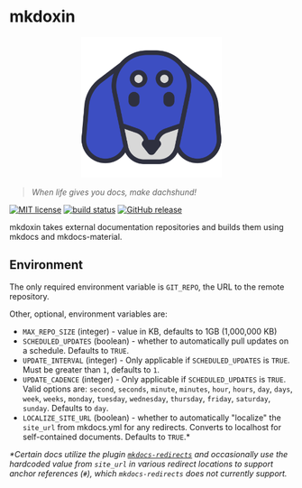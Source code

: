 # mkdoxin

<p align="center">
  <a href="https://github.com/tritones/mkdoxin">
    <img src="https://raw.githubusercontent.com/tritones/mkdoxin/main/.github/assets/mkdoxin-logo.svg" width="250" alt="mkdoxin!">
  </a>
</p>

> _When life gives you docs, make dachshund!_

[![MIT license](https://img.shields.io/badge/License-MIT-blue.svg)](https://github.com/tritones/mkdoxin/blob/main/LICENSE)
[![build status](https://github.com/tritones/mkdoxin/actions/workflows/build.yml/badge.svg?branch=main)](https://github.com/tritones/mkdoxin/actions)
[![GitHub release](https://img.shields.io/github/release/tritones/mkdoxin.svg)](https://github.com/tritones/mkdoxin/releases/)

mkdoxin takes external documentation repositories and builds them using mkdocs and mkdocs-material.

## Environment

The only required environment variable is `GIT_REPO`, the URL to the remote repository.

Other, optional, environment variables are:

-   `MAX_REPO_SIZE` (integer) - value in KB, defaults to 1GB (1,000,000 KB)
-   `SCHEDULED_UPDATES` (boolean) - whether to automatically pull updates on a schedule. Defaults to `TRUE`.
-   `UPDATE_INTERVAL` (integer) - Only applicable if `SCHEDULED_UPDATES` is `TRUE`. Must be greater than `1`, defaults to `1`.
-   `UPDATE_CADENCE` (integer) - Only applicable if `SCHEDULED_UPDATES` is `TRUE`. Valid options are: `second`, `seconds`, `minute`, `minutes`, `hour`, `hours`, `day`, `days`, `week`, `weeks`, `monday`, `tuesday`, `wednesday`, `thursday`, `friday`, `saturday`, `sunday`. Defaults to `day`.
-   `LOCALIZE_SITE_URL` (boolean) - whether to automatically "localize" the `site_url` from mkdocs.yml for any redirects. Converts to localhost for self-contained documents. Defaults to `TRUE`.\*

_\*Certain docs utilize the plugin [`mkdocs-redirects`](https://github.com/mkdocs/mkdocs-redirects) and occasionally use the hardcoded value from `site_url` in various redirect locations to support anchor references (`#`), which `mkdocs-redirects` does not currently support._
